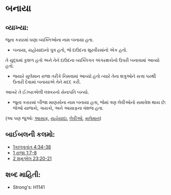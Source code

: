 # બનાયા 

## વ્યાખ્યા: 

જૂના કરારમાં ઘણા વ્યક્તિઓના નામ બનાયા હતા.

* બનાયા, યહોયાદાનો પુત્ર હતો, જે દાઉદના શૂરવીરમાંનો એક હતો.

તે યુદ્ધમાં કુશળ હતો અને તેને દાઉદના વ્યક્તિગત અંગરક્ષકોનો ઉપરી બનાવામાં આવ્યો હતો.

* જયારે સુલેમાન રાજા તરીકે નિમવામાં આવ્યો હતો ત્યારે તેના શત્રુઓને સત્તા પરથી ઉતારી દેવામાં બનાયાએ તેને મદદ કરી.

આખરે તે ઈઝરાએલી લશ્કરનો સેનાપતિ બન્યો.

* જૂના કરારમાં બીજા માણસોના નામ બનાયા હતા, જેમાં ત્રણ લેવીઓનો સમાવેશ થાય છે: જેઓ યાજકો, ગાયકો, અને આસાફના વંશજ હતા.

(આ પણ જુઓ: [આસાફ](../names/asaph.md), [યહોયાદા](../names/jehoiada.md), [લેવીઓ](../names/levite.md), [સુલેમાન](../names/solomon.md))

## બાઈબલની કલમો: 

* [1કાળવૃતાંત 4:34-38](rc://gu/tn/help/1ch/04/34)
* [1 રાજા 1:7-8](rc://gu/tn/help/1ki/01/07)
* [2 શમુએલ 23:20-21](rc://gu/tn/help/2sa/23/20)

## શબ્દ માહિતી: 

* Strong's: H1141
